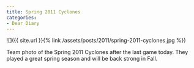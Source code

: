 ```yaml
---
title: Spring 2011 Cyclones
categories:
- Dear Diary
---
```


![]({{ site.url }}{% link /assets/posts/2011/spring-2011-cyclones.jpg %})
  



Team photo of the Spring 2011 Cyclones after the last game today. They played a great spring season and will be back strong in Fall.
